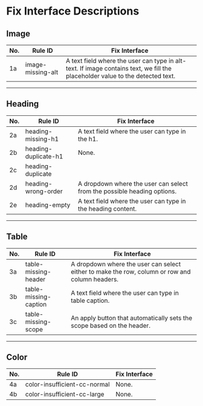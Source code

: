 # Fix Interface Descriptions

## Image

| No. | Rule ID           | Fix Interface                                      |
|-----|-------------------|----------------------------------------------------|
| 1a  | image-missing-alt | A text field where the user can type in alt-text. If image contains text, we fill the placeholder value to the detected text.  |

---

## Heading

| No. | Rule ID                      | Fix Interface                                            |
|-----|------------------------------|-----------------------------------------------------------------------------|
| 2a   | heading-missing-h1          | A text field where the user can type in the h1.                            |
| 2b   | heading-duplicate-h1        | None.                             |
| 2c   | heading-duplicate           |                                            | 
| 2d   | heading-wrong-order         | A dropdown where the user can select from the possible heading options.                                   | 
| 2e   | heading-empty               | A text field where the user can type in the heading content.                                 |

---

## Table

| No. | Rule ID         | Fix Interface                                                                 |
|-----|------------------|------------------------------------------------------------------------------|
| 3a  | table-missing-header    | A dropdown where the user can select either to make the row, column or row and column headers. |
| 3b  | table-missing-caption    | A text field where the user can type in table caption.                     |
| 3c  | table-missing-scope      | An apply button that automatically sets the scope based on the header. |

---

## Color

| No. | Rule ID                | Fix Interface                                                                   |
|-----|------------------------|---------------------------------------------------------------------------------|
| 4a  | color-insufficient-cc-normal  | None. |
| 4b  | color-insufficient-cc-large   | None.  |
